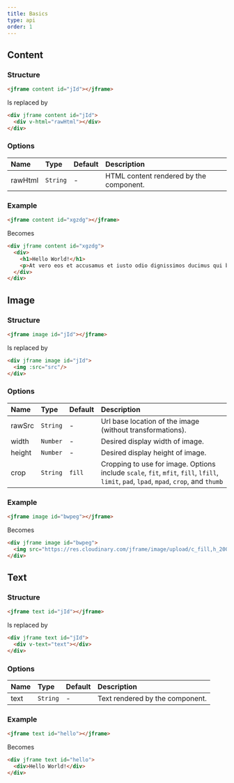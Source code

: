 ```yaml
---
title: Basics
type: api
order: 1
---
```


## Content

### Structure
``` html
<jframe content id="jId"></jframe>
```
Is replaced by
```html
<div jframe content id="jId">
  <div v-html="rawHtml"></div>
</div>
```

### Options
| Name | Type | Default | Description |
|:---- |:---- |:------- |:----------- |
| rawHtml | `String` | - | HTML content rendered by the component. |

### Example
  ``` html
  <jframe content id="xgzdg"></jframe>
  ```
  Becomes
  ``` html
  <div jframe content id="xgzdg">
    <div>
      <h1>Hello World!</h1>
      <p>At vero eos et accusamus et iusto odio dignissimos ducimus qui blanditiis praesentium voluptatum deleniti atque corrupti quos dolores et quas molestias excepturi sint occaecati cupiditate non provident, similique sunt in culpa qui officia deserunt mollitia animi, id est laborum et dolorum fuga. Et harum quidem rerum facilis est et expedita distinctio.</p>
    </div>
  </div>
  ```
<a class="guide-link"></a>

## Image

### Structure
``` html
<jframe image id="jId"></jframe>
```
Is replaced by
```html
<div jframe image id="jId">
  <img :src="src"/>
</div>
```

### Options
| Name | Type | Default | Description |
|:---- |:---- |:------- |:----------- |
| rawSrc | `String` | - | Url base location of the image (without transformations). |
| width | `Number` | - | Desired display width of image. |
| height | `Number` | - | Desired display height of image. |
| crop | `String` | `fill` | Cropping to use for image. Options include `scale`, `fit`, `mfit`, `fill`, `lfill`, `limit`, `pad`, `lpad`, `mpad`, `crop`, and `thumb` |

### Example
  ``` html
  <jframe image id="bwpeg"></jframe>
  ```
  Becomes
  ``` html
  <div jframe image id="bwpeg">
    <img src="https://res.cloudinary.com/jframe/image/upload/c_fill,h_200,w_600/v1481693531/library-image.jpg"/>
  </div>
  ```
<a class="guide-link"></a>

## Text

### Structure
``` html
<jframe text id="jId"></jframe>
```
Is replaced by
```html
<div jframe text id="jId">
  <div v-text="text"></div>
</div>
```

### Options
| Name | Type | Default | Description |
|:---- |:---- |:------- |:----------- |
| text | `String` | - | Text rendered by the component. |

### Example
  ``` html
  <jframe text id="hello"></jframe>
  ```
  Becomes
  ``` html
  <div jframe text id="hello">
    <div>Hello World!</div>
  </div>
  ```
<a class="guide-link"></a>
